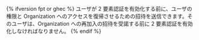 {% ifversion fpt or ghec %}
ユーザが 2 要素認証を有効化する前に、ユーザの権限と Organization へのアクセスを復帰させるための招待を送信できます。そのユーザは、Organization への再加入の招待を受諾する前に 2 要素認証を有効化しなければなりません。
{% endif %}
